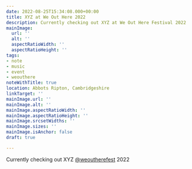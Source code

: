 ```yaml
---
date: 2022-08-25T15:34:08.000+00:00
title: XYZ at We Out Here 2022
description: Currently checking out XYZ at We Out Here Festival 2022
mainImage:
  url: ''
  alt: ''
  aspectRatioWidth: ''
  aspectRatioHeight: ''
tags:
- note
- music
- event
- weouthere
noteWithTitle: true
location: Abbots Ripton, Cambridgeshire
linkTarget: ''
mainImage.url: ''
mainImage.alt: ''
mainImage.aspectRatioWidth: ''
mainImage.aspectRatioHeight: ''
mainImage.srcsetWidths: ''
mainImage.sizes: ''
mainImage.isAnchor: false
draft: true

---
```

Currently checking out XYZ [@weoutherefest](https://twitter.com/weoutherefest) 2022
